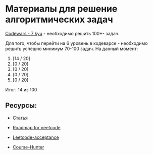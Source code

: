 # Материалы для решение алгоритмических задач

[Codewars - 7 kyu](https://www.codewars.com/kata/search/my-languages?q=&r%5B%5D=-7&beta=false&order_by=popularity%20desc) - необходимо решить 100+- задач.

Для того, чтобы перейти на 6 уровень в кодеварсе - необходимо решить успешно минимум 70-100 задач. На данный момент: 
1. [14 / 20]
2. [0 / 20]
3. [0 / 20]
4. [0 / 20]
5. [0 / 20]

Итог: 14 из 100

Ресурcы: 
--- 

- [Статья](https://habr.com/ru/articles/713498/)

- [Roadmap for neetcode](https://neetcode.io/roadmap)

- [Leetcode-acceptance](https://leetcode.com/problemset/algorithms/?sorting=W3sic29ydE9yZGVyIjoiREVTQ0VORElORyIsIm9yZGVyQnkiOiJBQ19SQVRFIn1d)

- [Course-Hunter](https://coursehunter.net/course/javascript-algoritmy-i-struktury-dannyh-master-klass)
